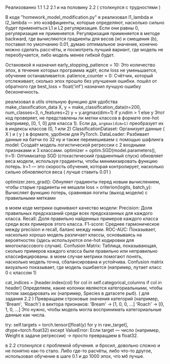 Реализованно 1.1 1.2 2.1 и на половину 2.2 ( столкнулся с трудностями )

В коде "homework_model_modification.py" я реализовал l1_lambda и l2_lambda — это коэффициенты, которые определяют, насколько сильно будет применяться L1 и L2 регуляризация. Если они равны 0, регуляризация не применяется. Регуляризация применяется в методе backward, где вычисляются градиенты для весов (w) и смещения (b), поставил по умолчанию 0.01, думаю оптимальное значение, конечно можно сделать рассчёты, и посмотреть лучший вариант, где модель не переобучается, либо модель менее гибкой будет.


Остановкой я назначил early_stopping_patience = 10: Это количество эпох, в течение которых программа ждёт, если loss не уменьшается, обучение останавливается. 
patience_counter = 0: Счётчик, который отслеживает, сколько эпох прошло без улучшения ошибки.
пошёл от обратного где best_loss = float('inf') назначил лучшую ошибку бесконечность.



реализовал в utils отельную функцию для удобства make_classification_data
X, y = make_classification_data(n=200, num_classes=3, n_features=2)
y = y.argmax(dim=1) if y.ndim > 1 else y
Этот код проверяет, не представлены ли метки классов в формате one-hot (например, [0, 1, 0] для класса 1). Если да, `argmax(dim=1)` преобразует их в индексы классов (0, 1 или 2)
ClassificationDataset: Организует данные ( X ) и ( y ) в формате, удобном для PyTorch.
DataLoader: Разбивает данные на батчи по 32 ну и также перемешиваем с помощью шафлинга
model: Создаёт модель логистической регрессии с 2 входными признаками и 3 классами.
optimizer = optim.SGD(model.parameters(), lr=1): Оптимизатор SGD (стохастический градиентный спуск) обновляет веса модели, используя градиенты, чтобы минимизировать функцию потерь. lr=1 — это скорость обучения, которая контролирует, насколько сильно обновляются веса ( лучше ставить 0.01 )

optimizer.zero_grad(): Обнуляет градиенты перед новым вычислением, чтобы старые градиенты не мешали
loss = criterion(logits, batch_y): Вычисляет функцию потерь, сравнивая логиты (выход модели) с правильными метками

в моем коде метрики оценивают качество модели:
Precision: Доля правильных предсказаний среди всех предсказанных для каждого класса.
Recall: Доля правильно найденных примеров каждого класса среди всех примеров этого класса.
F1-score: Среднее гармоническое между precision и recall, баланс между ними.
ROC-AUC: Показывает, насколько хорошо модель различает классы, основываясь на вероятностях (здесь используются one-hot кодировки для многоклассового случая).
Confusion Matrix: Таблица, показывающая, сколько примеров каждого класса были правильно или неправильно классифицированы.
в моем случае метрики помогают понять, насколько модель точна, сбалансирована и устойчива. Confusion matrix визуально показывает, где модель ошибается (например, путает класс 0 с классом 1)

cat_indices = [header.index(col) for col in self.categorical_columns if col in header]
Определяем, какие колонки являются категориальными, чтобы потом закодировать их (например, Species в датасете рыб). ( для задания 2.2 )
Превращаем строковые значения категорий (например, 'Bream', 'Roach') в вектора признаков:
'Bream' → [1, 0, 0, ...]
'Roach' → [0, 1, 0, ...]
Это нужно, чтобы модель могла воспринимать категориальные данные как числа.

try:
    self.targets = torch.tensor([float(y) for y in raw_target], dtype=torch.float32)
except ValueError:
Если target — число (например, Weight в задаче регрессии) → просто превращаем в float32.


в 2.2 столкнулся с проблемой обучения. и бросил, довольно сложно и не понятно как-то стало. Либо где-то расчёты, либо что-то другое, использовал обучение в шаге 0.1 и до 1000 эпох, что мб лучше.

